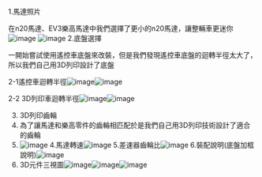 1.馬達照片

在n20馬達、EV3樂高馬達中我們選擇了更小的n20馬達，讓整輛車更迷你
![image](n20馬達.jpeg)
![image](EV3馬達.jpg)
2.底盤選擇

一開始嘗試使用遙控車底盤來改裝，但是我們發現遙控車底盤的迴轉半徑太大了，所以我們自己用3D列印設計了底盤

  2-1遙控車迴轉半徑![image](搖1.jpg)![image](搖2.jpg)
  
  2-2 3D列印車迴轉半徑![image](自1.jpg)![image](自2.jpg)
  
3. 3D列印齒輪
4. 
   為了讓馬達和樂高零件的齒輪相匹配於是我們自己用3D列印技術設計了適合的齒輪
6. ![image](齒輪.jpg)
4.馬達轉速![image](馬達轉速.png)
5.差速器齒輪比![image](差速器.jpg)
6.裝配說明(底盤加框說明)![image](底盤解說圖.png)
7. 3D元件三視圖![image](視圖.png)![image](上視圖.png)![image](側視圖.png)
